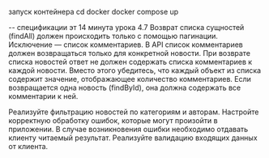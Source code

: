 запуск контейнера
cd docker
docker compose up


-- спецификации эт 14 минута урока 4.7
Возврат списка сущностей (findAll) должен происходить только с помощью пагинации. Исключение — список комментариев. В API список комментариев должен возвращаться только для конкретной новости.
При возврате списка новостей ответ не должен содержать списка комментариев к каждой новости. Вместо этого убедитесь, что каждый объект из списка содержит значение, отображающее количество комментариев.
Если возвращается одна новость (findById), она должна содержать все комментарии к ней.

Реализуйте фильтрацию новостей по категориям и авторам.
Настройте корректную обработку ошибок, которые могут произойти в приложении. В случае возникновения ошибки необходимо отдавать клиенту читаемый результат.
Реализуйте валидацию входящих данных от клиента.
